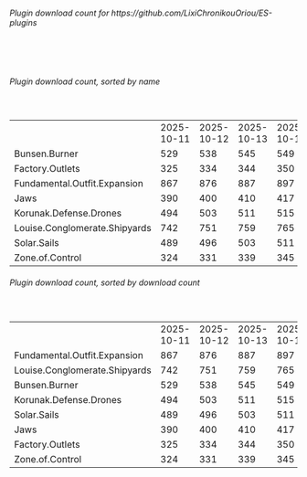 <h6>Plugin download count for https://github.com/LixiChronikouOriou/ES-plugins</h6><br>
<br>
<h6>Plugin download count, sorted by name</h6><sub><sup><br>
<table>
	<tr>
		<td></td>
		<td>2025-10-11</td>
		<td>2025-10-12</td>
		<td>2025-10-13</td>
		<td>2025-10-14</td>
		<td>2025-10-15</td>
		<td>2025-10-16</td>
		<td>2025-10-17</td>
		<td>today +</td>
	</tr>
	<tr>
		<td>Bunsen.Burner</td>
		<td>529</td>
		<td>538</td>
		<td>545</td>
		<td>549</td>
		<td>560</td>
		<td>568</td>
		<td>571</td>
		<td>+ 3</td>
	</tr>
	<tr>
		<td>Factory.Outlets</td>
		<td>325</td>
		<td>334</td>
		<td>344</td>
		<td>350</td>
		<td>359</td>
		<td>369</td>
		<td>374</td>
		<td>+ 5</td>
	</tr>
	<tr>
		<td>Fundamental.Outfit.Expansion</td>
		<td>867</td>
		<td>876</td>
		<td>887</td>
		<td>897</td>
		<td>907</td>
		<td>915</td>
		<td>924</td>
		<td>+ 9</td>
	</tr>
	<tr>
		<td>Jaws</td>
		<td>390</td>
		<td>400</td>
		<td>410</td>
		<td>417</td>
		<td>424</td>
		<td>433</td>
		<td>436</td>
		<td>+ 3</td>
	</tr>
	<tr>
		<td>Korunak.Defense.Drones</td>
		<td>494</td>
		<td>503</td>
		<td>511</td>
		<td>515</td>
		<td>523</td>
		<td>532</td>
		<td>535</td>
		<td>+ 3</td>
	</tr>
	<tr>
		<td>Louise.Conglomerate.Shipyards</td>
		<td>742</td>
		<td>751</td>
		<td>759</td>
		<td>765</td>
		<td>773</td>
		<td>783</td>
		<td>788</td>
		<td>+ 5</td>
	</tr>
	<tr>
		<td>Solar.Sails</td>
		<td>489</td>
		<td>496</td>
		<td>503</td>
		<td>511</td>
		<td>520</td>
		<td>530</td>
		<td>533</td>
		<td>+ 3</td>
	</tr>
	<tr>
		<td>Zone.of.Control</td>
		<td>324</td>
		<td>331</td>
		<td>339</td>
		<td>345</td>
		<td>353</td>
		<td>361</td>
		<td>366</td>
		<td>+ 5</td>
	</tr>
</table>
</sub></sup>
<h6>Plugin download count, sorted by download count</h6><sub><sup><br>
<table>
	<tr>
		<td></td>
		<td>2025-10-11</td>
		<td>2025-10-12</td>
		<td>2025-10-13</td>
		<td>2025-10-14</td>
		<td>2025-10-15</td>
		<td>2025-10-16</td>
		<td>2025-10-17</td>
		<td>today +</td>
	</tr>
	<tr>
		<td>Fundamental.Outfit.Expansion</td>
		<td>867</td>
		<td>876</td>
		<td>887</td>
		<td>897</td>
		<td>907</td>
		<td>915</td>
		<td>924</td>
		<td>+ 9</td>
	</tr>
	<tr>
		<td>Louise.Conglomerate.Shipyards</td>
		<td>742</td>
		<td>751</td>
		<td>759</td>
		<td>765</td>
		<td>773</td>
		<td>783</td>
		<td>788</td>
		<td>+ 5</td>
	</tr>
	<tr>
		<td>Bunsen.Burner</td>
		<td>529</td>
		<td>538</td>
		<td>545</td>
		<td>549</td>
		<td>560</td>
		<td>568</td>
		<td>571</td>
		<td>+ 3</td>
	</tr>
	<tr>
		<td>Korunak.Defense.Drones</td>
		<td>494</td>
		<td>503</td>
		<td>511</td>
		<td>515</td>
		<td>523</td>
		<td>532</td>
		<td>535</td>
		<td>+ 3</td>
	</tr>
	<tr>
		<td>Solar.Sails</td>
		<td>489</td>
		<td>496</td>
		<td>503</td>
		<td>511</td>
		<td>520</td>
		<td>530</td>
		<td>533</td>
		<td>+ 3</td>
	</tr>
	<tr>
		<td>Jaws</td>
		<td>390</td>
		<td>400</td>
		<td>410</td>
		<td>417</td>
		<td>424</td>
		<td>433</td>
		<td>436</td>
		<td>+ 3</td>
	</tr>
	<tr>
		<td>Factory.Outlets</td>
		<td>325</td>
		<td>334</td>
		<td>344</td>
		<td>350</td>
		<td>359</td>
		<td>369</td>
		<td>374</td>
		<td>+ 5</td>
	</tr>
	<tr>
		<td>Zone.of.Control</td>
		<td>324</td>
		<td>331</td>
		<td>339</td>
		<td>345</td>
		<td>353</td>
		<td>361</td>
		<td>366</td>
		<td>+ 5</td>
	</tr>
</table>
</sub></sup>
